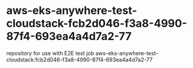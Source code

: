 # aws-eks-anywhere-test-cloudstack-fcb2d046-f3a8-4990-87f4-693ea4a4d7a2-77
repository for use with E2E test job aws-eks-anywhere-test-cloudstack:fcb2d046-f3a8-4990-87f4-693ea4a4d7a2-77
